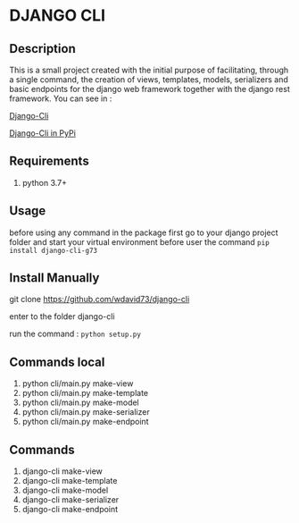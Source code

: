 # DJANGO CLI

## Description

This is a small project created with the initial purpose of facilitating, through a single command, the creation of views, templates, models, serializers and basic endpoints for the django web framework together with the django rest framework.
You can see in :
  
[Django-Cli](https://github.com/wdavid73/django-cli)
  
[Django-Cli in PyPi](https://pypi.org/project/django-cli-g73/#description)

## Requirements

1. python 3.7+

## Usage

before using any command in the package first go to your django project folder and start your virtual environment before user the command `pip install django-cli-g73`

## Install Manually

git clone <https://github.com/wdavid73/django-cli>

enter to the folder django-cli
  
run the command : `python setup.py`

## Commands local

1. python cli/main.py make-view
2. python cli/main.py make-template
3. python cli/main.py make-model
4. python cli/main.py make-serializer
5. python cli/main.py make-endpoint

## Commands

1. django-cli make-view
2. django-cli make-template
3. django-cli make-model
4. django-cli make-serializer
5. django-cli make-endpoint
